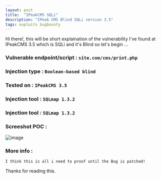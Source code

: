 ```yaml
---
layout: post
title:  "IPeakCMS SQLi"
description: "IPeak CMS Blind SQLi version 3.5"
tags: exploits bugbounty
---
```

  Hi there!, this will be short explaination of the vulnerability I've found at IPeakCMS 3.5 which is SQLi and it's Blind so let's begin ... 


### Vulnerable endpoint/script : `site.com/cms/print.php`
  
  
### Injection type : `Boolean-based blind`
  
  
### Tested on : `IPeakCMS 3.5`
  
  
### Injection tool : `SQLmap 1.3.2`
  
  
### Injection tool : `SQLmap 1.3.2`
  
###  Screeshot POC :
  
![image](../../../assets/images/SqlmapPoc.png)

###  More info :
	I think this is all i need to proof until the Bug is patched!
	
	
Thanks for reading this.

[jekyll-docs]: https://jekyllrb.com/docs/home
[jekyll-gh]:   https://github.com/jekyll/jekyll
[jekyll-talk]: https://talk.jekyllrb.com/
